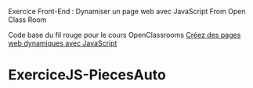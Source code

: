 Exercice Front-End : Dynamiser un page web avec JavaScript
From Open Class Room 

Code base du fil rouge pour le cours OpenClassrooms [Créez des pages web dynamiques avec JavaScript](https://openclassrooms.com/fr/courses/7697016-creez-des-pages-web-dynamiques-avec-javascript)

# ExerciceJS-PiecesAuto

